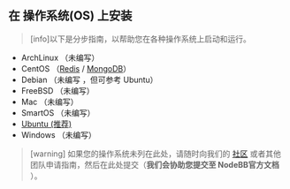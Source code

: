 ## 在 操作系统(OS) 上安装
>[info]以下是分步指南，以帮助您在各种操作系统上启动和运行。
* ArchLinux （未编写）
* CentOS （[Redis](http://docs.nodebb-cn.org/372107) / [MongoDB](http://docs.nodebb-cn.org/372108)）
* Debian （未编写 ，但可参考 Ubuntu）
* FreeBSD （未编写）
* Mac （未编写）
* SmartOS （未编写）
* [Ubuntu (推荐)](http://docs.nodebb-cn.org/372106)
* Windows （未编写）

>[warning] 如果您的操作系统未列在此处，请随时向我们的 [社区](https://community.nodebb.org/) 或者其他团队申请指南，然后在此处提交（**我们会协助您提交至 NodeBB官方文档**
）。